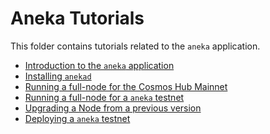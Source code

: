 <!--
order: false
parent:
  order: 3
-->

# Aneka Tutorials

This folder contains tutorials related to the `aneka` application.

- [Introduction to the `aneka` application](./what-is-aneka.md)
- [Installing `anekad`](./installation.md)
- [Running a full-node for the Cosmos Hub Mainnet](./join-mainnet.md)
- [Running a full-node for a `aneka` testnet](./join-testnet.md)
- [Upgrading a Node from a previous version](./upgrade-node.md)
- [Deploying a `aneka` testnet](./deploy-testnet.md)